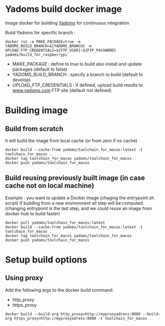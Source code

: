 
# Yadoms build docker image

Image docker for building [Yadoms](http://www.yadoms.com/) for continuous integration

Build Yadoms for specific branch :
```console
docker run -e MAKE_PACKAGE=true -e YADOMS_BUILD_BRANCH=${YADOMS_BRANCH} -e UPLOAD_FTP_CREDENTIALS=${FTP_USER}:${FTP_PASSWORD} yadoms/build_for_raspberrypi
```

* MAKE_PACKAGE : define to true to build also install and update packages (default to false)
* YADOMS_BUILD_BRANCH : specify a branch to build (default to develop)
* UPLOAD_FTP_CREDENTIALS : if defined, upload build results to www.yadoms.com FTP site (default not defined)

# Building image

## Build from scratch

It will build the image from local cache (or from zero if no cache)


````
docker build --cache-from yadoms/toolchain_for_macos:latest -t toolchain_for_macos .
docker tag toolchain_for_macos yadoms/toolchain_for_macos
docker push yadoms/toolchain_for_macos
````

## Build reusing previously built image (in case cache not on local machine)

Example : you want to update a Docker image (chaging the entrypoint.sh script)
If building from a new environment all step will be computed. (changing entrypoint is the last step, and we could reuse an image from docker-hub to build faster)

````
docker pull yadoms/toolchain_for_macos:latest
docker build --cache-from yadoms/toolchain_for_macos:latest -t toolchain_for_macos .
docker tag toolchain_for_macos yadoms/toolchain_for_macos
docker push yadoms/toolchain_for_macos
````

# Setup build options

## Using proxy

Add the following args to the docker build command:
 * http_proxy
 * https_proxy

````
docker build --build-arg http_proxy=http://myproxyadress:8080 --build-arg https_proxy=http://myproxyadress:8080 -t toolchain_for_macos .
````

 